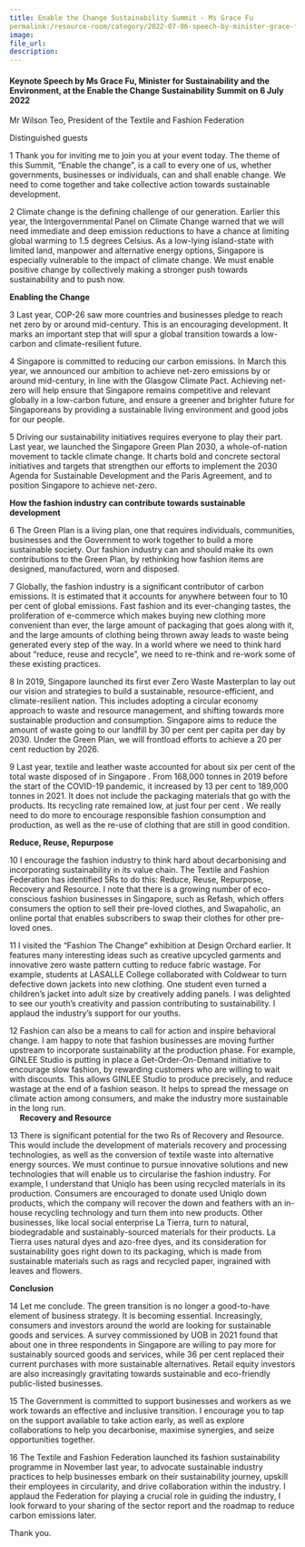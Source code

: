 ```yaml
---
title: Enable the Change Sustainability Summit - Ms Grace Fu
permalink:/resource-room/category/2022-07-06-speech-by-minister-grace-fu-at-the-enable-the-change-sustainability-summit/
image:
file_url:
description:
---
```


#### Keynote Speech by Ms Grace Fu, Minister for Sustainability and the Environment, at the Enable the Change Sustainability Summit on 6 July 2022

Mr Wilson Teo, President of the Textile and Fashion Federation

Distinguished guests

1 Thank you for inviting me to join you at your event today. The theme of this Summit, “Enable the change”, is a call to every one of us, whether governments, businesses or individuals, can and shall enable change. We need to come together and take collective action towards sustainable development.  

2 Climate change is the defining challenge of our generation. Earlier this year, the Intergovernmental Panel on Climate Change warned that we will need immediate and deep emission reductions to have a chance at limiting global warming to 1.5 degrees Celsius. As a low-lying island-state with limited land, manpower and alternative energy options, Singapore is especially vulnerable to the impact of climate change. We must enable positive change by collectively making a stronger push towards sustainability and to push now.  

**Enabling the Change**

3 Last year, COP-26 saw more countries and businesses pledge to reach net zero by or around mid-century. This is an encouraging development. It marks an important step that will spur a global transition towards a low-carbon and climate-resilient future.   

4 Singapore is committed to reducing our carbon emissions. In March this year, we announced our ambition to achieve net-zero emissions by or around mid-century, in line with the Glasgow Climate Pact. Achieving net-zero will help ensure that Singapore remains competitive and relevant globally in a low-carbon future, and ensure a greener and brighter future for Singaporeans by providing a sustainable living environment and good jobs for our people.  

5 Driving our sustainability initiatives requires everyone to play their part. Last year, we launched the Singapore Green Plan 2030, a whole-of-nation movement to tackle climate change. It charts bold and concrete sectoral initiatives and targets that strengthen our efforts to implement the 2030 Agenda for Sustainable Development and the Paris Agreement, and to position Singapore to achieve net-zero.   

**How the fashion industry can contribute towards sustainable development**

6 The Green Plan is a living plan, one that requires individuals, communities, businesses and the Government to work together to build a more sustainable society. Our fashion industry can and should make its own contributions to the Green Plan, by rethinking how fashion items are designed, manufactured, worn and disposed.  

7 Globally, the fashion industry is a significant contributor of carbon emissions. It is estimated that it accounts for anywhere between four to 10 per cent of global emissions. Fast fashion and its ever-changing tastes, the proliferation of e-commerce which makes buying new clothing more convenient than ever, the large amount of packaging that goes along with it, and the large amounts of clothing being thrown away leads to waste being generated every step of the way. In a world where we need to think hard about “reduce, reuse and recycle”, we need to re-think and re-work some of these existing practices.  

8 In 2019, Singapore launched its first ever Zero Waste Masterplan to lay out our vision and strategies to build a sustainable, resource-efficient, and climate-resilient nation. This includes adopting a circular economy approach to waste and resource management, and shifting towards more sustainable production and consumption. Singapore aims to reduce the amount of waste going to our landfill by 30 per cent per capita per day by 2030. Under the Green Plan, we will frontload efforts to achieve a 20 per cent reduction by 2026.  

9 Last year, textile and leather waste accounted for about six per cent of the total waste disposed of in Singapore . From 168,000 tonnes in 2019 before the start of the COVID-19 pandemic, it increased by 13 per cent to 189,000 tonnes in 2021. It does not include the packaging materials that go with the products. Its recycling rate remained low, at just four per cent . We really need to do more to encourage responsible fashion consumption and production, as well as the re-use of clothing that are still in good condition.  

**Reduce, Reuse, Repurpose**

10 I encourage the fashion industry to think hard about decarbonising and incorporating sustainability in its value chain. The Textile and Fashion Federation has identified 5Rs to do this: Reduce, Reuse, Repurpose, Recovery and Resource. I note that there is a growing number of eco-conscious fashion businesses in Singapore, such as Refash, which offers consumers the option to sell their pre-loved clothes, and Swapaholic, an online portal that enables subscribers to swap their clothes for other pre-loved ones.   

11 I visited the “Fashion The Change” exhibition at Design Orchard earlier. It features many interesting ideas such as creative upcycled garments and innovative zero waste pattern cutting to reduce fabric wastage. For example, students at LASALLE College collaborated with Coldwear to turn defective down jackets into new clothing. One student even turned a children’s jacket into adult size by creatively adding panels. I was delighted to see our youth’s creativity and passion contributing to sustainability. I applaud the industry’s support for our youths.  

12 Fashion can also be a means to call for action and inspire behavioral change. I am happy to note that fashion businesses are moving further upstream to incorporate sustainability at the production phase. For example, GINLEE Studio is putting in place a Get-Order-On-Demand initiative to encourage slow fashion, by rewarding customers who are willing to wait with discounts. This allows GINLEE Studio to produce precisely, and reduce wastage at the end of a fashion season. It helps to spread the message on climate action among consumers, and make the industry more sustainable in the long run.   
 
**Recovery and Resource**

13 There is significant potential for the two Rs of Recovery and Resource. This would include the development of materials recovery and processing technologies, as well as the conversion of textile waste into alternative energy sources. We must continue to pursue innovative solutions and new technologies that will enable us to circularise the fashion industry. For example, I understand that Uniqlo has been using recycled materials in its production. Consumers are encouraged to donate used Uniqlo down products, which the company will recover the down and feathers with an in-house recycling technology and turn them into new products. Other businesses, like local social enterprise La Tierra, turn to natural, biodegradable and sustainably-sourced materials for their products. La Tierra uses natural dyes and azo-free dyes, and its consideration for sustainability goes right down to its packaging, which is made from sustainable materials such as rags and recycled paper, ingrained with leaves and flowers.    

**Conclusion**

14 Let me conclude. The green transition is no longer a good-to-have element of business strategy. It is becoming essential. Increasingly, consumers and investors around the world are looking for sustainable goods and services. A survey commissioned by UOB in 2021 found that about one in three respondents in Singapore are willing to pay more for sustainably sourced goods and services, while 36 per cent replaced their current purchases with more sustainable alternatives. Retail equity investors are also increasingly gravitating towards sustainable and eco-friendly public-listed businesses.   

15 The Government is committed to support businesses and workers as we work towards an effective and inclusive transition. I encourage you to tap on the support available to take action early, as well as explore collaborations to help you decarbonise, maximise synergies, and seize opportunities together.  

16 The Textile and Fashion Federation launched its fashion sustainability programme in November last year, to advocate sustainable industry practices to help businesses embark on their sustainability journey, upskill their employees in circularity, and drive collaboration within the industry. I applaud the Federation for playing a crucial role in guiding the industry, I look forward to your sharing of the sector report and the roadmap to reduce carbon emissions later.  

Thank you.  
